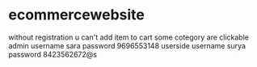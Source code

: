 # ecommercewebsite
without registration u can't add item  to cart
some cotegory are clickable  
admin
username sara
password 9696553148
userside
username  surya
password  8423562672@s
